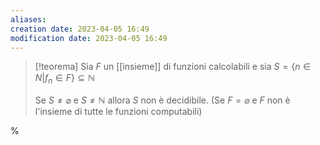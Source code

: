 ```yaml
---
aliases: 
creation date: 2023-04-05 16:49
modification date: 2023-04-05 16:49
---
```


>[!teorema]
>Sia $F$ un [[insieme]] di funzioni calcolabili e sia $S = \{ n \in N | f_{n} \in F \} \subseteq \mathbb{N}$
>
>Se $S \neq \varnothing$ e $S \neq \mathbb{N}$ allora $S$ non è decidibile.
>(Se $F = \varnothing$ e $F$ non è l'insieme di tutte le funzioni computabili)

%